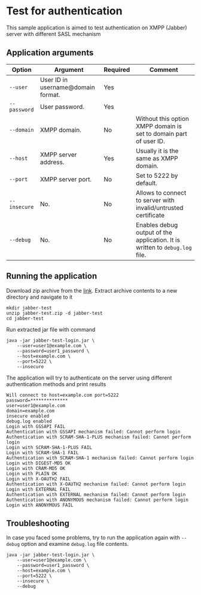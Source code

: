 # Test for authentication

This sample application is aimed to test authentication on XMPP (Jabber)
server with different SASL mechanism

## Application arguments

| Option         | Argument                            | Required | Comment                                                                                 |
|----------------|-------------------------------------|----------|-----------------------------------------------------------------------------------------|
| `--user    `   | User ID in username@domain format.  | Yes      |                                                                                         |
| `--password`   | User password.                      | Yes      |                                                                                         |
| `--domain  `   | XMPP domain.                        | No       | Without this option XMPP domain is set to domain part of user ID.                       |
| `--host    `   | XMPP server address.                | Yes      | Usually it is the same as XMPP domain.                                                  |
| `--port    `   | XMPP server port.                   | No       | Set to 5222 by default.                                                                 |
| `--insecure`   | No.                                 | No       | Allows to connect to server with invalid/untrusted certificate                          |
| `--debug   `   | No.                                 | No       | Enables debug output of the application. It is written to `debug.log` file.             |


## Running the application

Download zip archive from the [link](https://github.com/axibase/jabber-test/releases/download/v1.4/jabber-test.zip).
Extract archive contents to a new directory and navigate to it

```
mkdir jabber-test
unzip jabber-test.zip -d jabber-test
cd jabber-test
```

Run extracted jar file with command

```
java -jar jabber-test-login.jar \
    --user=user1@example.com \
    --password=user1_password \
    --host=example.com \
    --port=5222 \
    --insecure
```

The application will try to authenticate on the server using different
authentication methods and print results

```
Will connect to host=example.com port=5222
password=**************
user=user1@example.com
domain=example.com
insecure enabled
debug.log enabled
Login with GSSAPI FAIL
Authentication with GSSAPI mechanism failed: Cannot perform login
Authentication with SCRAM-SHA-1-PLUS mechanism failed: Cannot perform login
Login with SCRAM-SHA-1-PLUS FAIL
Login with SCRAM-SHA-1 FAIL
Authentication with SCRAM-SHA-1 mechanism failed: Cannot perform login
Login with DIGEST-MD5 OK
Login with CRAM-MD5 OK
Login with PLAIN OK
Login with X-OAUTH2 FAIL
Authentication with X-OAUTH2 mechanism failed: Cannot perform login
Login with EXTERNAL FAIL
Authentication with EXTERNAL mechanism failed: Cannot perform login
Authentication with ANONYMOUS mechanism failed: Cannot perform login
Login with ANONYMOUS FAIL
```

## Troubleshooting

In case you faced some problems, try to run the application again with
`--debug` option and examine `debug.log` file contents.

```
java -jar jabber-test-login.jar \
    --user=user1@example.com \
    --password=user1_password \
    --host=example.com \
    --port=5222 \
    --insecure \
    --debug
```
